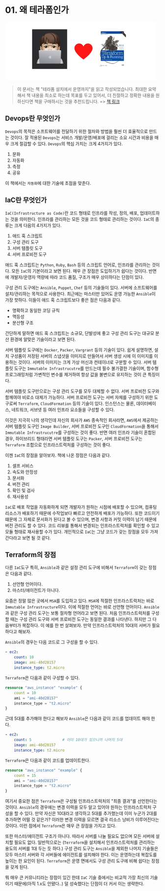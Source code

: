 # 01. 왜 테라폼인가

![logo](../logo.png)

> 이 문서는 책 "테라폼 설치에서 운영까지"을 읽고 작성되었습니다. 최대한 요약해서 책 내용을 최소로 하는데 목표를 두고 있어서, 더 친절하고 정확한 내용을 원하신다면 책을 구매하시는 것을 추천드립니다. => [책 링크](http://www.kyobobook.co.kr/product/detailViewKor.laf?mallGb=KOR&ejkGb=KOR&barcode=9791188621521)

## Devops란 무엇인가

`Devops`의 목적은 소프트웨어를 전달하기 위한 절차와 방법을 훨씬 더 효율적으로 만드는 것이다. 잘 적용된 `Devops`는 서비스 개발/운영/배포에 걸리는 소요 시간과 비용을 매우 크게 절감할 수 있다. `Devops`의 핵심 가치는 크게 4가지가 있다.

1. 문화
2. 자동화
3. 측정
4. 공유

이 책에서는 `자동화`에 대한 기술에 초점을 맞춘다.

## IaC란 무엇인가

`IaC(Infrastructure as Code)`란 코드 형태로 인프라를 작성, 정의, 배포, 업데이트하는 것을 의미한다. 인프라를 관리하는 모든 것을 코드 형태로 관리하는 것이다. `IaC`의 종류는 크게 다음의 4가지가 있다.

1. 애드 훅 스크립트
2. 구성 관리 도구
3. 서버 템플릿 도구
4. 서버 프로비전 도구

애드 훅 스크립트는 `Python`, `Ruby`, `Bash` 등의 스크립트 언어로, 인프라를 관리하는 것이다. 모든 `IaC`의 기본이라고 보면 된다. 매우 큰 장점은 도입하기가 쉽다는 것이다. 반면에 개발자/운영자 역량에 따라 코드 품질, 구조가 매우 상이하다는 단점이 있다.

구성 관리 도구에는 `Ansible`, `Puppet`, `Chef` 등의 기술들이 있다. 서버에 소프트웨어를 설치/관리하는 목적으로 사용한다. 최근에는 마스터만 있어도 운영 가능한 `Ansible`이 가장 핫하다. 이들이 애드 훅 스크립트보다 좋은 점은 다음과 같다.

* 명확하고 동일한 코딩 규칙
* 멱등성
* 분산형 구조

간단하게 말하면 애드 훅 스크립트는 소규모, 단발성에 좋고 구성 관리 도구는 대규모 분산 환경에 알맞은 기술이라고 보면 된다.

서버 템플릿 도구에는 `Docker`, `Packer`, `Vargrant` 등의 기술이 있다. 쉽게 설명하면, 설치 구성품이 저장된 서버의 스냅샷을 이미지로 만들어서 서버 생성 시에 이 이미지를 이용하는 것이다. 서버의 이미지는 크게 가상 머신과 컨테이너로 구분할 수 있다. 서버 템플릿 도구는 `Immutable Infrastrucutre`를 만드는데 필수 불가결한 기술이며, 함수형 프로그래밍처럼 가변적인 변수를 제거하여 항상 값을 불변으로 유지하는 것이 큰 특징이다.

서버 템플릿 도구만으로는 구성 관리 도구를 모두 대체할 수 없다. 서버 프로비전 도구와 함께여야 비로소 대체가 가능하다. 서버 프로비전 도구는 서버 자체를 구성하기 위한 도구로써 `Terraform`, `CloudFormation` 등의 기술이 있다. 인스턴스는 물론, 데이터베이스, 네트워크, 서브넷 등 여러 인프라 요소들을 구성할 수 있다. 

이것은 지극히 나의 생각인데 자신의 회사가 `AWS` 종속적인 회사라면, `AWS`에서 제공하는 서버 템플릿 도구인 `Image Builder`, 서버 프로비전 도구인 `CloudFormation`을 통해서 `Immutable Infrastrucutre`를 구성하는 것이 좋다. 반면 여러 인프라 기술이 혼합된 경우, 하이브리드 형태라면 서버 템플릿 도구는 `Packer`, 서버 프로비전 도구는 `Terraform` 조합으로 인프라스트럭처를 구성하는 것이 좋다.

이젠 `IaC`의 장점을 알아보자. 책에 나온 장점은 다음과 같다.

1. 셀프 서비스
2. 속도와 안정성
3. 문서화
4. 버전 관리
5. 확인 및 검사
6. 재사용성

`IaC`로 배포 작업을 자동화하게 되면 개발자가 원하는 시점에 배포할 수 있으며, 컴퓨팅 리소스가 배포하기 때문에 수작업보다 빠르고 안전하게 배포가 가능하다. 또한 코드이기 떄문에 그 자체로 문서화가 된다고 볼 수 있으며, 변경 사항과 커밋 이력이 남기 때문에 버전 관리도 할 수 있다. 코드 리뷰를 통해서 변경되는 인프라스트럭처를 확인할 수 있고 모듈 형태로 재사용할 수가 있다. 개인적으로 `IaC`는 그냥 코드가 갖는 장점을 모두 가져간다라고 보면 될 것 같다.

## Terraform의 장점

다른 `IaC`도구 특히, `Ansible`과 같은 설정 관리 도구에 비해서 `Terraform`이 갖는 장점은 다음과 같다.

1. 선언형 언어이다.
2. 마스터/에이전트가 아니다.

요즘은 정말 많은 곳에서 `MSA`를 도입하고 있다. `MSA`에 적절한 인프라스트럭처는 바로 `Immutable Infrastructure`이다. 이에 적절한 언어는 바로 선언형 언어이다. `Ansible`과 같은 구성 관리 도구는 보통 절차형 언어라고 보면 된다. 처음 인프라스트럭처를 구성할 때는 구성 관리 도구와 서버 프로비전 도구는 동일한 결과를 나타낸다. 하지만 그 다음부터가 복잡하다. 이 예를 한 번 살펴보자. 만약 인프라스트럭처의 10대의 서버가 필요하다고 해보자. 

`Ansible`의 경우는 다음 코드로 그 구성을 할 수 있다.

```yml
- ec2:
    count: 10
    image: ami-40d28157
    instance_type: t2.micro
```

`Terraform`은 다음과 같이 구성할 수 있다.

```tf
resource "aws_instance" "example" {
    count = 10
    ami = "ami-40d28157"
    instance_type = "t2.micro"
}
```

근데 5대를 추가해야 한다고 해보자 `Ansible`은 다음과 같이 코드를 업데이트 해야 한다.

```yml
- ec2:
    count: 5              # 이미 10대가 있으니까 나머지 5대
    image: ami-40d28157
    instance_type: t2.micro
```

`Terraform`은 다음과 같이 코드를 업데이트한다.

```tf
resource "aws_instance" "example" {
    count = 15
    ami = "ami-40d28157"
    instance_type = "t2.micro"
}
```

여기서 중요한 점은 `Terraform`은 구성될 인프라스트럭처의 "최종 결과"를 선언한다는 것이다. `Ansible`의 경우에는 변경 이력을 모두 알고 있어야 원하는 인프라스트럭처 구성을 할 수 있다. 만약 자신은 10대라고 생각하고 5대를 추가했는데 이미 누군가 2대를 추가하면 어떨 것 같은가? 이러한 변경 이력을 모르면 결국 리소스 낭비가 이루어진다는 것이다. 이런 점에서 `Terraform`은 매우 큰 장점을 가지고 있다.

또한 마스터/에이전트 구조가 아니다. 따라서 서버를 나눌 필요도 없으며 모든 서버에 설치할 필요도 없다. 일반적으로는 (`Terraform`을 설치해서 인프라스트럭처를 관리하는 용도의 서버를 1대 두는 듯 하다.) 구성 관리 도구는 `Ansible`을 제외한 나머지 기술들은 모두 마스터 서버와 각 서버들에 에이전트를 설치해야 한다. 이는 운영하는데 복잡도를 높이는 한 요인이 된다. `Terraform`은 운영 면에서도 구성 관리 도구에 비해 쉽다는 장점을 갖게 된다.

뭐 매우 큰 커뮤니티라는 장점이 있긴 한데 `IaC` 기술 중에서는 비교적 가장 최신의 기술이기 때문에(아직 1.x도 안됐다..) 덜 성숙했다는 단점이 더 커서 이는 생략한다.

